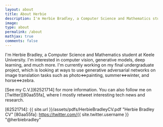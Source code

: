 ```yaml
---
layout: about
title: About Herbie
description: I'm Herbie Bradley, a Computer Science and Mathematics student at Keele University.
image:
type: about
permalink: /about
mathjax: true
comments: false
---
```


I'm Herbie Bradley, a Computer Science and Mathematics student at Keele University. I'm interested in computer vision, generative models, deep learning, and much more.
I'm currently working on my final undergraduate project, which is looking at ways to use generative adversarial networks on image translation tasks such as photo$\Leftrightarrow$painting,
summer$\Leftrightarrow$winter, and horse$\Leftrightarrow$zebra.

[See my C.V.][62521714] for more information. You can also follow me on [Twitter][80aa55fa], where I mostly retweet interesting tech news and research.

  [62521714]: {{ site.url }}/assets/pdfs/HerbieBradleyCV.pdf "Herbie Bradley CV"
  [80aa55fa]: https://twitter.com/{{ site.twitter.username }} "@herbiebradley"
